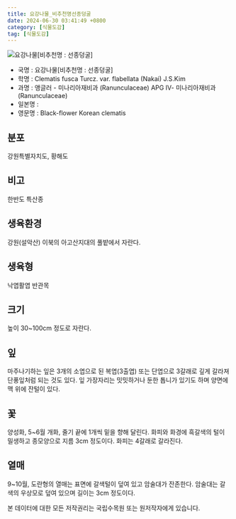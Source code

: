 ```yaml
---
title: 요강나물_비추천명선종덩굴
date: 2024-06-30 03:41:49 +0800
category: [식물도감]
tag: [식물도감]
---
```




![요강나물[비추천명 : 선종덩굴]](/fileUpload/plants/basic/Ranunculaceae/Clematis/1000795/1000795_2020_1_th2.JPG)
- 국명 : 요강나물[비추천명 : 선종덩굴]
- 학명 : Clematis fusca Turcz. var. flabellata (Nakai) J.S.Kim
- 과명 : 앵글러 - 미나리아재비과 (Ranunculaceae) APG Ⅳ- 미나리아재비과 (Ranunculaceae)
- 일본명 : 
- 영문명 : Black-flower Korean clematis


## 분포
강원특별자치도, 황해도
## 비고
한반도 특산종
## 생육환경
강원(설악산) 이북의 아고산지대의 풀밭에서 자란다.
## 생육형
낙엽활엽 반관목
## 크기
높이 30~100cm 정도로 자란다.
## 잎
마주나기하는 잎은 3개의 소엽으로 된 복엽(3출엽) 또는 단엽으로 3갈래로 깊게 갈라져 단풍잎처럼 되는 것도 있다. 잎 가장자리는 밋밋하거나 둔한 톱니가 있기도 하며 양면에 맥 위에 잔털이 있다.
## 꽃
양성화, 5~6월 개화, 줄기 끝에 1개씩 밑을 향해 달린다. 화피와 화경에 흑갈색의 털이 밀생하고 종모양으로 지름 3cm 정도이다. 화피는 4갈래로 갈라진다.
## 열매
9~10월, 도란형의 열매는 표면에 갈색털이 덮여 있고 암술대가 잔존한다. 암술대는 갈색의 우상모로 덮여 있으며 길이는 3cm 정도이다.






본 데이터에 대한 모든 저작권리는 국립수목원 또는 원저작자에게 있습니다.
